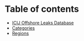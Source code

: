 # Table of contents

* [ICIJ Offshore Leaks Database](README.md)
* [Categories](categories.md)
* [Regions](regions.md)